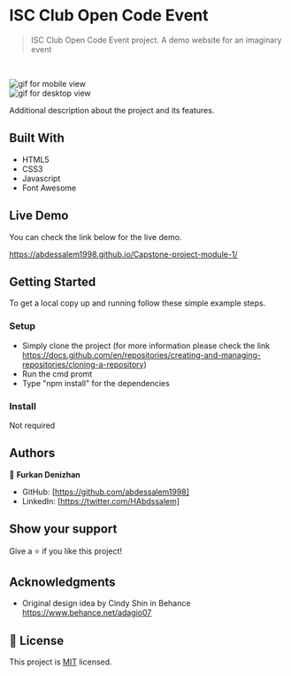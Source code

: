 # ISC Club Open Code Event

> ISC Club Open Code Event project. A demo website for an imaginary
event
<br />

![gif for mobile view](./content/recording.gif) <br />
![gif for desktop view](./content/recording-d.gif)<br />

Additional description about the project and its features.

## Built With

- HTML5
- CSS3
- Javascript
- Font Awesome


## Live Demo

You can check the link below for the live demo.

https://abdessalem1998.github.io/Capstone-project-module-1/

## Getting Started

To get a local copy up and running follow these simple example steps.

### Setup
- Simply clone the project (for more information please check the link https://docs.github.com/en/repositories/creating-and-managing-repositories/cloning-a-repository)
- Run the cmd promt
- Type "npm install" for the dependencies

### Install

Not required



## Authors

👤 **Furkan Denizhan**

- GitHub: [https://github.com/abdessalem1998]
- LinkedIn: [https://twitter.com/HAbdssalem]

## Show your support

Give a ⭐️ if you like this project!

## Acknowledgments

- Original design idea by Cindy Shin in Behance
https://www.behance.net/adagio07

## 📝 License
This project is [MIT](./MIT.md) licensed.
